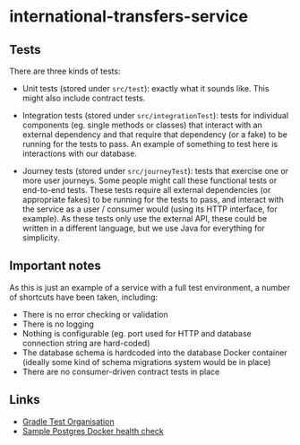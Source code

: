 # international-transfers-service

## Tests

There are three kinds of tests:

* Unit tests (stored under `src/test`): exactly what it sounds like. This might also include contract tests.

* Integration tests (stored under `src/integrationTest`): tests for individual components (eg. single methods or classes)
  that interact with an external dependency and that require that dependency (or a fake) to be running for the tests to pass. 
  An example of something to test here is interactions with our database.

* Journey tests (stored under `src/journeyTest`): tests that exercise one or more user journeys. Some people might call these
  functional tests or end-to-end tests. These tests require all external dependencies (or appropriate fakes) to be running for the
  tests to pass, and interact with the service as a user / consumer would (using its HTTP interface, for example). As these tests
  only use the external API, these could be written in a different language, but we use Java for everything for simplicity.

## Important notes

As this is just an example of a service with a full test environment, a number of shortcuts have been taken, including:

* There is no error checking or validation
* There is no logging
* Nothing is configurable (eg. port used for HTTP and database connection string are hard-coded)
* The database schema is hardcoded into the database Docker container (ideally some kind of schema migrations system would be in place)
* There are no consumer-driven contract tests in place

## Links

* [Gradle Test Organisation](https://www.safaribooksonline.com/blog/2013/08/22/gradle-test-organization/)
* [Sample Postgres Docker health check](https://github.com/docker-library/healthcheck/tree/master/postgres)
